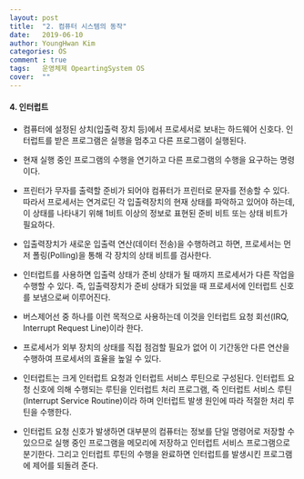 ```yaml
---
layout: post
title:  "2. 컴퓨터 시스템의 동작"
date:   2019-06-10
author: YoungHwan Kim
categories: OS
comment : true
tags:	운영체제 OpeartingSystem OS
cover:  ""
---
```


#### 4. 인터럽트

- 컴퓨터에 설정된 상치(입출력 장치 등)에서 프로세서로 보내는 하드웨어 신호다. 인터럽트를 받은 프로그램은 실행을 멈추고 다른 프로그램이 실행된다.

- 현재 실행 중인 프로그램의 수행을 연기하고 다른 프로그램의 수행을 요구하는 명령이다.

- 프린터가 무자를 출력할 준비가 되어야 컴퓨터가 프린터로 문자를 전송할 수 있다. 따라서 프로세서는 연겨로딘 각 입출력장치의 현재 상태를 파악하고 있어야 하는데, 이 상태를 나타내기 위해 1비트 이상의 정보로 표현된 준비 비트 또는 상태 비트가 필요하다.
- 입출력장치가 새로운 입출력 연산(데이터 전송)을 수행하려고 하면, 프로세서는 먼저 폴링(Polling)을 통해 각 장치의 상태 비트를 검사한다.
- 인터럽트를 사용하면 입출력 상태가 준비 상태가 될 때까지 프로세서가 다른 작업을 수행할 수 있다. 즉, 입출력장치가 준비 상태가 되었을 때 프로세서에 인터럽트 신호를 보냄으로써 이루어진다.
- 버스제어선 중 하나를 이런 목적으로 사용하는데 이것을 인터럽트 요청 회선(IRQ, Interrupt Request Line)이라 한다.
- 프로세서가 외부 장치의 상태를 직접 점검할 필요가 없어 이 기간동안 다른 연산을 수행하여 프로세서의 효율을 높일 수 있다.
- 인터럽트는 크게 인터럽트 요청과 인터럽트 서비스 루틴으로 구성된다. 인터럽트 요청 신호에 의해 수행되는 루틴을 인터럽트  처리 프로그램, 즉 인터럽트 서비스 루틴(Interrupt Service Routine)이라 하며 인터럽트 발생 원인에 따라 적절한 처리 루틴을 수행한다.
- 인터럽트 요청 신호가 발생하면 대부분의 컴퓨터는 정보를 단일 명령어로 저장할 수 있으므로 실행 중인 프로그램을 메모리에 저장하고 인터럽트 서비스 프로그램으로 분기한다. 그리고 인터럽트 루틴의 수행을 완료하면 인터럽트를 발생시킨 프로그램에 제어를 되돌려 준다.
